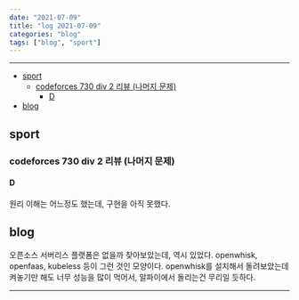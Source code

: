 ```yaml
---
date: "2021-07-09"
title: "log 2021-07-09"
categories: "blog"
tags: ["blog", "sport"]
---
```


----------

- [sport](#sport)
  - [codeforces 730 div 2 리뷰 (나머지 문제)](#codeforces-730-div-2-리뷰-나머지-문제)
    - [D](#d)
- [blog](#blog)

## sport

### codeforces 730 div 2 리뷰 (나머지 문제)

#### D

원리 이해는 어느정도 했는데, 구현을 아직 못했다.

## blog

오픈소스 서버리스 플랫폼은 없을까 찾아보았는데, 역시 있었다. openwhisk, openfaas, kubeless 등이 그런 것인 모양이다. openwhisk를 설치해서 돌려보았는데 켜놓기만 해도 너무 성능을 많이 먹어서, 알파이에서 돌리는건 무리일 듯하다.

----------

